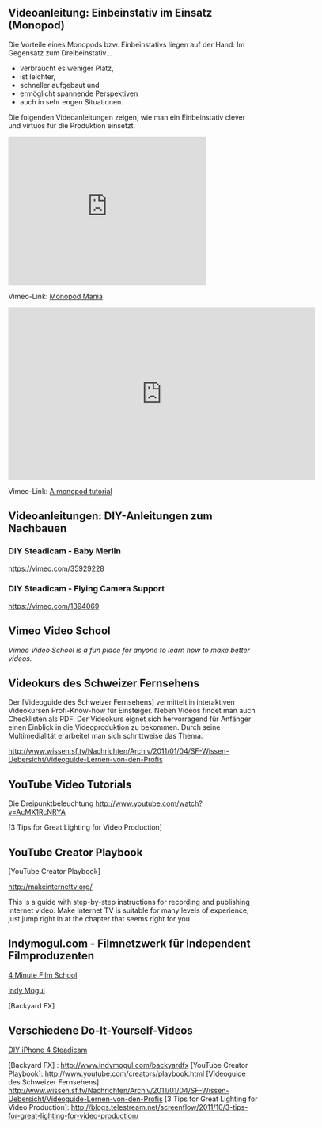 ## Videoanleitung: Einbeinstativ im Einsatz (Monopod)

Die Vorteile eines Monopods bzw. Einbeinstativs liegen auf der Hand: Im Gegensatz zum Dreibeinstativ...

* verbraucht es weniger Platz,
* ist leichter,
* schneller aufgebaut und
* ermöglicht spannende Perspektiven
* auch in sehr engen Situationen.

Die folgenden Videoanleitungen zeigen, wie man ein Einbeinstativ clever und virtuos für die Produktion einsetzt. 

<iframe src="http://player.vimeo.com/video/28517046" width="400" height="300" frameborder="0" webkitAllowFullScreen mozallowfullscreen allowFullScreen></iframe>

Vimeo-Link: [Monopod Mania]

<iframe src="http://player.vimeo.com/video/26869155?title=0&amp;byline=0&amp;portrait=0&amp;color=ffffff" width="620" height="349" frameborder="0" webkitAllowFullScreen mozallowfullscreen allowFullScreen></iframe>

Vimeo-Link: [A monopod tutorial]


## Videoanleitungen: DIY-Anleitungen zum Nachbauen
### DIY Steadicam - Baby Merlin

https://vimeo.com/35929228

### DIY Steadicam - Flying Camera Support

https://vimeo.com/1394069 
## Vimeo Video School
*Vimeo Video School is a fun place for anyone to learn how to make better videos.*

[www.vimeo.com/videoschool]: http://vimeo.com/videoschool



## Videokurs des Schweizer Fernsehens



Der [Videoguide des Schweizer Fernsehens] vermittelt in interaktiven Videokursen Profi-Know-how für Einsteiger. Neben Videos findet man auch Checklisten als PDF. Der Videokurs eignet sich hervorragend für Anfänger einen Einblick in die Videoproduktion zu bekommen. Durch seine Multimedialität erarbeitet man sich schrittweise das Thema.

http://www.wissen.sf.tv/Nachrichten/Archiv/2011/01/04/SF-Wissen-Uebersicht/Videoguide-Lernen-von-den-Profis



## YouTube Video Tutorials

Die Dreipunktbeleuchtung
http://www.youtube.com/watch?v=AcMX1RcNRYA 

[3 Tips for Great Lighting for Video Production] 



## YouTube Creator Playbook
[YouTube Creator Playbook] 





http://makeinternettv.org/

This is a guide with step-by-step instructions for recording and publishing internet video.
Make Internet TV is suitable for many levels of experience; just jump right in at the chapter that seems right for you.


## Indymogul.com - Filmnetzwerk für Independent Filmproduzenten

[4 Minute Film School]

[Indy Mogul]

[Backyard FX] 
 

## Verschiedene Do-It-Yourself-Videos

[DIY iPhone 4 Steadicam]





[DIY iPhone 4 Steadicam]: http://www.youtube.com/watch?v=MKxMuwq22sM
[Indy Mogul]: http://www.indymogul.com/
[4 Minute Film School]: http://www.indymogul.com/4minfilmschool
[Backyard FX] : http://www.indymogul.com/backyardfx
[YouTube Creator Playbook]: http://www.youtube.com/creators/playbook.html
[Videoguide des Schweizer Fernsehens]: http://www.wissen.sf.tv/Nachrichten/Archiv/2011/01/04/SF-Wissen-Uebersicht/Videoguide-Lernen-von-den-Profis
[3 Tips for Great Lighting for Video Production]: http://blogs.telestream.net/screenflow/2011/10/3-tips-for-great-lighting-for-video-production/





[Monopod Mania]: https://vimeo.com/28517046
[A monopod tutorial]: https://vimeo.com/26869155 

